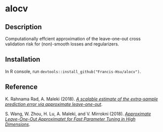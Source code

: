 # alocv
## Description
Computationally effcient approximation of the leave-one-out cross validation risk for (non)-smooth losses and regularizers.

## Installation
In R console, run `devtools::install_github("Francis-Hsu/alocv")`.

## Reference
K. Rahnama Rad, A. Maleki (2018). [*A scalable estimate of the extra-sample prediction error via approximate leave-one-out*](https://arxiv.org/abs/1801.10243).

S. Wang, W. Zhou, H. Lu, A. Maleki, and V. Mirrokni (2018). [*Approximate Leave-One-Out Approximatet for Fast Parameter Tuning in High Dimensions*](https://arxiv.org/abs/1807.02694).
